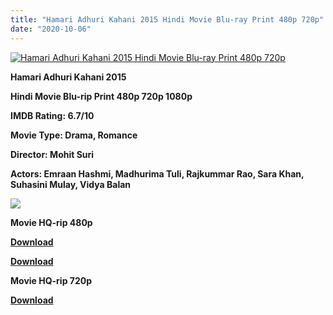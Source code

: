 ```yaml
---
title: "Hamari Adhuri Kahani 2015 Hindi Movie Blu-ray Print 480p 720p"
date: "2020-10-06"
---
```


[![Hamari Adhuri Kahani 2015 Hindi Movie Blu-ray Print 480p 720p](https://1.bp.blogspot.com/-U0S-BRfEqZw/XyGD3eQRHhI/AAAAAAAAEIk/_TKCCEff0agcosTXlMtzyCOUovR05rngQCLcBGAsYHQ/s1600/hamarikahani.webp "Hamari Adhuri Kahani 2015 Hindi Movie Blu-ray Print 480p 720p")](https://1.bp.blogspot.com/-U0S-BRfEqZw/XyGD3eQRHhI/AAAAAAAAEIk/_TKCCEff0agcosTXlMtzyCOUovR05rngQCLcBGAsYHQ/s1600/hamarikahani.webp)

 **Hamari Adhuri Kahani 2015**

**Hindi Movie Blu-rip Print 480p 720p 1080p**

**IMDB Rating: 6.7/10**

**Movie Type: Drama, Romance**

**Director: Mohit Suri**

**Actors: Emraan Hashmi, Madhurima Tuli, Rajkummar Rao, Sara Khan, Suhasini Mulay, Vidya Balan**

[![](https://1.bp.blogspot.com/-82o00pgMIBA/XyGEOEzyLVI/AAAAAAAAEIs/kPRSvVImwMoXja9EOabpx-UqI-eTJ1raQCLcBGAsYHQ/s1600/Hamari{af99d4ef3a3bfb913a0d6861420bcac60063852b44d94ae638a2dc0c0e4d8df4}252BAdhuri{af99d4ef3a3bfb913a0d6861420bcac60063852b44d94ae638a2dc0c0e4d8df4}252BKahani{af99d4ef3a3bfb913a0d6861420bcac60063852b44d94ae638a2dc0c0e4d8df4}252B2015-7.webp)](https://1.bp.blogspot.com/-82o00pgMIBA/XyGEOEzyLVI/AAAAAAAAEIs/kPRSvVImwMoXja9EOabpx-UqI-eTJ1raQCLcBGAsYHQ/s1600/Hamari{af99d4ef3a3bfb913a0d6861420bcac60063852b44d94ae638a2dc0c0e4d8df4}252BAdhuri{af99d4ef3a3bfb913a0d6861420bcac60063852b44d94ae638a2dc0c0e4d8df4}252BKahani{af99d4ef3a3bfb913a0d6861420bcac60063852b44d94ae638a2dc0c0e4d8df4}252B2015-7.webp)

 **Movie HQ-rip 480p** 

**[Download](https://zee.gl/PnYf)**

 **[Download](https://bit.ly/2zVdyJb)** 

 **Movie HQ-rip 720p** 

**[Download](https://zee.gl/f46II6u)**
